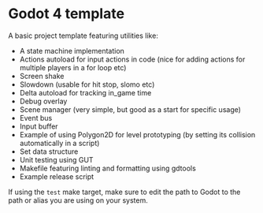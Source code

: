 # Godot 4 template

A basic project template featuring utilities like:
- A state machine implementation
- Actions autoload for input actions in code (nice for adding actions for multiple players in a for loop etc)
- Screen shake
- Slowdown (usable for hit stop, slomo etc)
- Delta autoload for tracking in_game time
- Debug overlay
- Scene manager (very simple, but good as a start for specific usage)
- Event bus
- Input buffer
- Example of using Polygon2D for level prototyping (by setting its collision automatically in a script)
- Set data structure
- Unit testing using GUT
- Makefile featuring linting and formatting using gdtools
- Example release script

If using the `test` make target, make sure to edit the path to Godot to the path or alias you are using on your system.